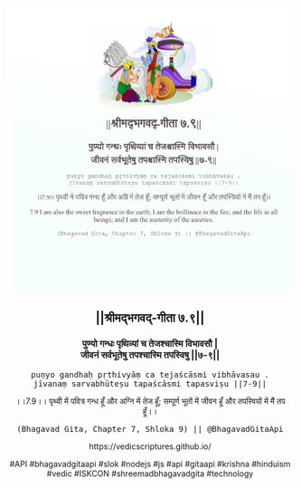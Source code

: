 <img src="../../asset/BG_7_9.png"/>
<center><h2>||श्रीमद्‍भगवद्‍-गीता ७.९||</h2>
<h3>पुण्यो गन्धः पृथिव्यां च तेजश्चास्मि विभावसौ |<br/>जीवनं सर्वभूतेषु तपश्चास्मि तपस्विषु ||७-९||</h3>
<pre>puṇyo gandhaḥ pṛthivyāṃ ca tejaścāsmi vibhāvasau .<br/>jīvanaṃ sarvabhūteṣu tapaścāsmi tapasviṣu ||7-9||</pre>
<p>।।7.9।। पृथ्वी में पवित्र गन्ध हूँ और अग्नि में तेज हूँ; सम्पूर्ण भूतों में जीवन हूँ और तपस्वियों में मैं तप हूँ।।</p>
<pre>(Bhagavad Gita, Chapter 7, Shloka 9) || @BhagavadGitaApi</pre><p>https://vedicscriptures.github.io/</p><p>#API #bhagavadgitaapi #slok #nodejs #js #api #gitaapi #krishna #hinduism #vedic #ISKCON #shreemadbhagavadgita #technology</p></center>